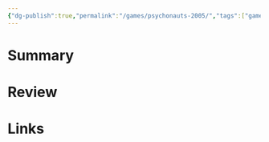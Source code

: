 ```yaml
---
{"dg-publish":true,"permalink":"/games/psychonauts-2005/","tags":["games"],"created":"2024-04-08","updated":"2025-10-10"}
---
```



# Summary

# Review

# Links
